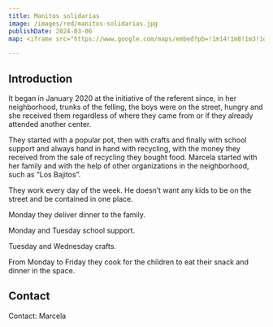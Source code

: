 ```yaml
---
title: Manitos solidarias
image: /images/red/manitos-solidarias.jpg
publishDate: 2024-03-06
map: <iframe src="https://www.google.com/maps/embed?pb=!1m14!1m8!1m3!1d13160.123047476918!2d-58.598079000000006!3d-34.451367!3m2!1i1024!2i768!4f13.1!3m3!1m2!1s0x95bca51d17648a87%3A0x23fda76bd89c1103!2sJos%C3%A9%20M%C3%A1rmol%20449%2C%20B1608CHI%20Troncos%20del%20Talar%2C%20Provincia%20de%20Buenos%20Aires%2C%20Argentina!5e0!3m2!1ses!2sus!4v1716906347641!5m2!1ses!2sus" width="100%" height="300" style="border:0;" allowfullscreen="" loading="lazy" referrerpolicy="no-referrer-when-downgrade"></iframe>

---
```

## Introduction

It began in January 2020 at the initiative of the referent since, in her neighborhood, trunks of the felling, the boys were on the street, hungry and she received them regardless of where they came from or if they already attended another center.

They started with a popular pot, then with crafts and finally with school support and always hand in hand with recycling, with the money they received from the sale of recycling they bought food. Marcela started with her family and with the help of other organizations in the neighborhood, such as “Los Bajitos”.

They work every day of the week. He doesn’t want any kids to be on the street and be contained in one place.

Monday they deliver dinner to the family.

Monday and Tuesday school support.

Tuesday and Wednesday crafts.

From Monday to Friday they cook for the children to eat their snack and dinner in the space.

## Contact

Contact: Marcela